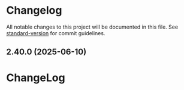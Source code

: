 # Changelog

All notable changes to this project will be documented in this file. See [standard-version](https://github.com/conventional-changelog/standard-version) for commit guidelines.

## 2.40.0 (2025-06-10)

# ChangeLog